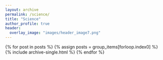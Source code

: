 ```yaml
---
layout: archive
permalink: /science/
title: "Science"
author_profile: true
header:
  overlay_image: "images/header_image7.png"
---
```



  {% for post in posts %}
    {% assign posts = group_items[forloop.index0] %}
    {% include archive-single.html %}
  {% endfor %}


<!---
{% for tag in group_names %}
  {% assign posts = group_items[forloop.index0] %}
  <h2 id="{{ tag | slugify }}" class="archive__subtitle">{{ tag }}</h2>
  {% for post in posts %}
    {% include archive-single.html %}
  {% endfor %}
{% endfor %}
-->
